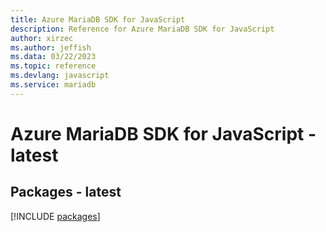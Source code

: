 ```yaml
---
title: Azure MariaDB SDK for JavaScript
description: Reference for Azure MariaDB SDK for JavaScript
author: xirzec
ms.author: jeffish
ms.data: 03/22/2023
ms.topic: reference
ms.devlang: javascript
ms.service: mariadb
---
```

# Azure MariaDB SDK for JavaScript - latest
## Packages - latest
[!INCLUDE [packages](mariadb-index.md)]